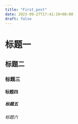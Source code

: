```yaml
---
title: "First_post"
date: 2023-09-27T17:41:19+08:00
draft: false
---
```


# 标题一

## 标题二

### 标题三

#### 标题四

##### 标题五

###### 标题六